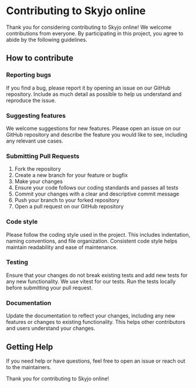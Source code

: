 # Contributing to Skyjo online

Thank you for considering contributing to Skyjo online! We welcome contributions from everyone. By participating in this project, you agree to abide by the following guidelines.

## How to contribute

### Reporting bugs

If you find a bug, please report it by opening an issue on our GitHub repository. Include as much detail as possible to help us understand and reproduce the issue.

### Suggesting features

We welcome suggestions for new features. Please open an issue on our GitHub repository and describe the feature you would like to see, including any relevant use cases.

### Submitting Pull Requests

1. Fork the repository
2. Create a new branch for your feature or bugfix
3. Make your changes
4. Ensure your code follows our coding standards and passes all tests
5. Commit your changes with a clear and descriptive commit message
6. Push your branch to your forked repository
7. Open a pull request on our GitHub repository

### Code style

Please follow the coding style used in the project. This includes indentation, naming conventions, and file organization. Consistent code style helps maintain readability and ease of maintenance.

### Testing

Ensure that your changes do not break existing tests and add new tests for any new functionality. We use vitest for our tests. Run the tests locally before submitting your pull request.

### Documentation

Update the documentation to reflect your changes, including any new features or changes to existing functionality. This helps other contributors and users understand your changes.

## Getting Help

If you need help or have questions, feel free to open an issue or reach out to the maintainers.

Thank you for contributing to Skyjo online!